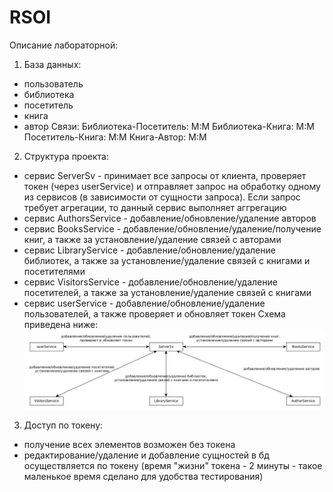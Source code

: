 # RSOI
Описание лабораторной:
1) База данных:
- пользователь
- библиотека
- посетитель
- книга
- автор
Связи:
Библиотека-Посетитель: М:М
Библиотека-Книга: М:М
Посетитель-Книга: М:М
Книга-Автор: М:М

2) Структура проекта:
- сервис ServerSv - принимает все запросы от клиента, проверяет токен (через userService) и отправляет запрос на обработку одному из сервисов (в зависимости от сущности запроса). Если запрос требует агрегации, то данный сервис выполняет аггрегацию
- сервис AuthorsService - добавление/обновление/удаление авторов
- сервис BooksService - добавление/обновление/удаление/получение книг, а также за установление/удаление связей с авторами
- сервис LibraryService - добавление/обновление/удаление библиотек, а также за установление/удаление связей с книгами и посетителями
- сервис VisitorsService - добавление/обновление/удаление посетителей, а также за установление/удаление связей с книгами
- сервис userService - добавление/обновление/удаление пользователей, а также проверяет и обновляет токен
Схема приведена ниже:
![схема взаимодействия сервисов](https://github.com/annanyadarum/RSOI/blob/master/scheme.jpg)

3) Доступ по токену:
- получение всех элементов возможен без токена
- редактирование/удаление и добавление сущностей в бд осуществляется по токену (время "жизни" токена - 2 минуты - такое маленькое время сделано для удобства тестирования) 

